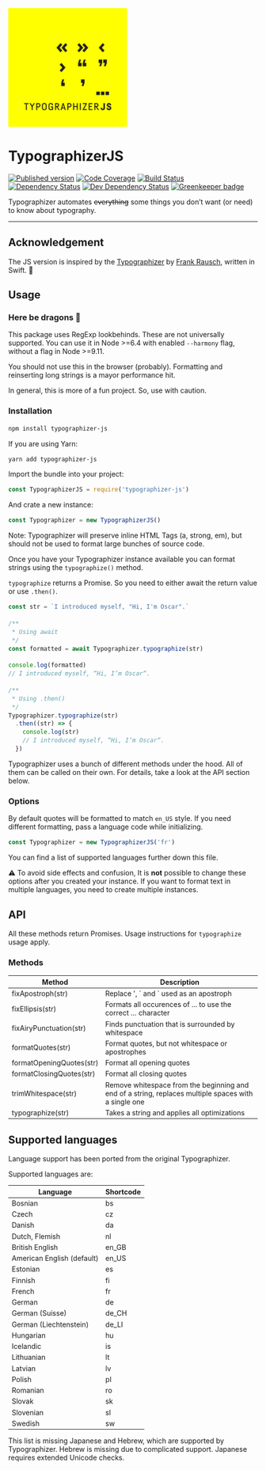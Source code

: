 <img width="240" height="240" src="https://raw.githubusercontent.com/ovlb/typographizer-js/master/img/logo-8c.png" alt="Logo of Typographizer JS">

# TypographizerJS


<!-- Shortcode definitions at the bottom of the file -->

[![Published version][npm-img]][npm-url]
[![Code Coverage][codecov-img]][codecov-url]
[![Build Status][travis-img]][travis-url]
[![Dependency Status][depstat-image]][depstat-url]
[![Dev Dependency Status][devdepstat-image]][devdepstat-url]
[![Greenkeeper badge][greenkeeper-img]][greenkeeper-url]


Typographizer automates ~~everything~~ some things you don’t want (or need) to know about typography.

---

## Acknowledgement

The JS version is inspired by the [Typographizer](https://github.com/frankrausch/Typographizer) by [Frank Rausch](https://frankrausch.com/ "Homepage of Frank Rausch"), written in Swift. 🙇‍


## Usage

### Here be dragons 🐉

This package uses RegExp lookbehinds. These are not universally supported. You can use it in Node >=6.4 with enabled `--harmony` flag, without a flag in Node >=9.11.

You should not use this in the browser (probably). Formatting and reinserting long strings is a mayor performance hit.

In general, this is more of a fun project. So, use with caution.

### Installation

```bash
npm install typographizer-js
```

If you are using Yarn:

```bash
yarn add typographizer-js
```

Import the bundle into your project:

```js
const TypographizerJS = require('typographizer-js')
```

And crate a new instance:

```js
const Typographizer = new TypographizerJS()
```

Note: Typographizer will preserve inline HTML Tags (a, strong, em), but should not be used to format large bunches of source code.

Once you have your Typographizer instance available you can format strings using the `typographize()` method.

`typographize` returns a Promise. So you need to either await the return value or use `.then()`.

```js
const str = `I introduced myself, "Hi, I'm Oscar".`

/**
 * Using await
 */
const formatted = await Typographizer.typographize(str)

console.log(formatted)
// I introduced myself, “Hi, I’m Oscar“.

/**
 * Using .then()
 */
Typographizer.typographize(str)
  .then((str) => {
    console.log(str)
    // I introduced myself, “Hi, I’m Oscar“.
  })
```

Typographizer uses a bunch of different methods under the hood. All of them can be called on their own. For details, take a look at the API section below.

### Options

By default quotes will be formatted to match `en_US` style. If you need different formatting, pass a language code while initializing.

```js
const Typographizer = new TypographizerJS('fr')
```

You can find a list of supported languages further down this file.

⚠️ To avoid side effects and confusion, It is **not** possible to change these options after you created your instance. If you want to format text in multiple languages, you need to create multiple instances.

## API

All these methods return Promises. Usage instructions for `typographize` usage apply.

### Methods

| Method | Description |
| --- | --- |
| fixApostroph(str) | Replace ', ´ and ` used as an apostroph
| fixEllipsis(str) | Formats all occurences of ... to use the correct … character
| fixAiryPunctuation(str) | Finds punctuation that is surrounded by whitespace
| formatQuotes(str) | Format quotes, but not whitespace or apostrophes
| formatOpeningQuotes(str) | Format all opening quotes
| formatClosingQuotes(str) | Format all closing quotes
| trimWhitespace(str) | Remove whitespace from the beginning and end of a string, replaces multiple spaces with a single one
| typographize(str) | Takes a string and applies all optimizations |

## Supported languages

Language support has been ported from the original Typographizer.

Supported languages are:

| Language | Shortcode |
| --- | --- |
| Bosnian | bs |
| Czech | cz |
| Danish | da |
| Dutch, Flemish | nl |
| British English | en_GB |
| American English (default) | en_US |
| Estonian | es |
| Finnish | fi |
| French | fr |
| German | de |
| German (Suisse) | de_CH |
| German (Liechtenstein) | de_LI |
| Hungarian | hu |
| Icelandic | is |
| Lithuanian | lt |
| Latvian | lv |
| Polish | pl |
| Romanian | ro |
| Slovak | sk |
| Slovenian | sl |
| Swedish | sw |

This list is missing Japanese and Hebrew, which are supported by Typographizer. Hebrew is missing due to complicated support. Japanese requires extended Unicode checks.

<!-- Badges shortcodes -->
[npm-img]: https://img.shields.io/npm/v/typographizer-js.svg?style=flat
[npm-url]: https://www.npmjs.com/package/typographizer-js

[codecov-url]: https://codecov.io/gh/ovlb/typographizer-js
[codecov-img]: https://codecov.io/gh/ovlb/typographizer-js/branch/master/graph/badge.svg

[travis-url]: https://travis-ci.org/ovlb/typographizer-js
[travis-img]: https://travis-ci.org/ovlb/typographizer-js.svg?branch=master

[depstat-url]: https://david-dm.org/ovlb/typographizer-js
[depstat-image]: https://img.shields.io/david/ovlb/typographizer-js/master.svg

[devdepstat-url]: https://david-dm.org/ovlb/typographizer-js#info=devDependencies
[devdepstat-image]: https://img.shields.io/david/dev/ovlb/typographizer-js/master.svg
[greenkeeper-img]: https://badges.greenkeeper.io/ovlb/typographizer-js.svg
[greenkeeper-url]: https://greenkeeper.io/
